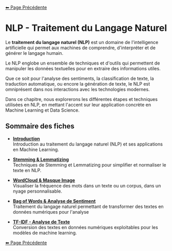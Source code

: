 [⬅ Page Précédente](../README.md)

# NLP - Traitement du Langage Naturel

Le **traitement du langage naturel (NLP)** est un domaine de l'intelligence artificielle qui permet aux machines de comprendre, d'interpréter et de générer le langage humain.

Le NLP englobe un ensemble de techniques et d'outils qui permettent de manipuler les données textuelles pour en extraire des informations utiles.

Que ce soit pour l'analyse des sentiments, la classification de texte, la traduction automatique, ou encore la génération de texte, le NLP est omniprésent dans nos interactions avec les technologies modernes.

Dans ce chapitre, nous explorerons les différentes étapes et techniques utilisées en NLP, en mettant l'accent sur leur application concrète en Machine Learning et Data Science.

## Sommaire des fiches

- **[Introduction](./intro_nlp.md)**  
   Introduction au traitement du langage naturel (NLP) et ses applications en Machine Learning.
  
- **[Stemming & Lemmatizing](./nlp_stemming_lemmatizing.md)**  
   Techniques de Stemming et Lemmatizing pour simplifier et normaliser le texte en NLP.
  
- **[WordCloud & Masque Image](./nlp_wordcloud.md)**  
   Visualiser la fréquence des mots dans un texte ou un corpus, dans un nyage personnalisable.
  
- **[Bag of Words & Analyse de Sentiment](./nlp_bag_of_words.md)**  
   Traitement du langage naturel permettant de transformer des textes en données numériques pour l'analyse

- **[TF-IDF - Analyse de Texte](./tf_idf.md)**  
   Conversion des textes en données numériques exploitables pour les modèles de machine learning.

[⬅ Page Précédente](../README.md)
